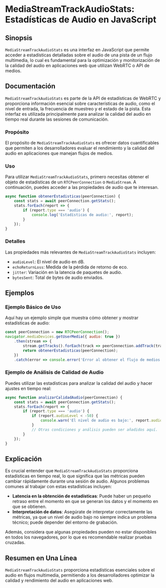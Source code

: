 <!--
Meta Description: # MediaStreamTrackAudioStats: Estadísticas de Audio en JavaScript ## Sinopsis `MediaStreamTrackAudioStats` es una interfaz en JavaScript que permite a...
Meta Keywords: audio, que, estadísticas, mediastreamtrackaudiostats, peerconnection
-->

# MediaStreamTrackAudioStats: Estadísticas de Audio en JavaScript

## Sinopsis
`MediaStreamTrackAudioStats` es una interfaz en JavaScript que permite acceder a estadísticas detalladas sobre el audio de una pista de un flujo multimedia, lo cual es fundamental para la optimización y monitorización de la calidad del audio en aplicaciones web que utilizan WebRTC o API de medios.

## Documentación
`MediaStreamTrackAudioStats` es parte de la API de estadísticas de WebRTC y proporciona información esencial sobre características de audio, como el nivel de entrada, la frecuencia de muestreo y el estado de la pista. Esta interfaz es utilizada principalmente para analizar la calidad del audio en tiempo real durante las sesiones de comunicación.

### Propósito
El propósito de `MediaStreamTrackAudioStats` es ofrecer datos cuantificables que permiten a los desarrolladores evaluar el rendimiento y la calidad del audio en aplicaciones que manejan flujos de medios.

### Uso
Para utilizar `MediaStreamTrackAudioStats`, primero necesitas obtener el objeto de estadísticas de un `RTCPeerConnection` o `MediaStream`. A continuación, puedes acceder a las propiedades de audio que te interesan.

```javascript
async function obtenerEstadisticas(peerConnection) {
    const stats = await peerConnection.getStats();
    stats.forEach(report => {
        if (report.type === 'audio') {
            console.log('Estadísticas de audio:', report);
        }
    });
}
```

### Detalles
Las propiedades más relevantes de `MediaStreamTrackAudioStats` incluyen:

- `audioLevel`: El nivel de audio en dB.
- `echoReturnLoss`: Medida de la pérdida de retorno de eco.
- `jitter`: Variación en la latencia de paquetes de audio.
- `bytesSent`: Total de bytes de audio enviados.

## Ejemplos
### Ejemplo Básico de Uso
Aquí hay un ejemplo simple que muestra cómo obtener y mostrar estadísticas de audio:

```javascript
const peerConnection = new RTCPeerConnection();
navigator.mediaDevices.getUserMedia({ audio: true })
    .then(stream => {
        stream.getTracks().forEach(track => peerConnection.addTrack(track, stream));
        return obtenerEstadisticas(peerConnection);
    })
    .catch(error => console.error('Error al obtener el flujo de medios:', error));
```

### Ejemplo de Análisis de Calidad de Audio
Puedes utilizar las estadísticas para analizar la calidad del audio y hacer ajustes en tiempo real:

```javascript
async function analizarCalidadAudio(peerConnection) {
    const stats = await peerConnection.getStats();
    stats.forEach(report => {
        if (report.type === 'audio') {
            if (report.audioLevel < -50) {
                console.warn('El nivel de audio es bajo:', report.audioLevel);
            }
            // Otras condiciones y análisis pueden ser añadidos aquí.
        }
    });
}
```

## Explicación
Es crucial entender que `MediaStreamTrackAudioStats` proporciona estadísticas en tiempo real, lo que significa que las métricas pueden cambiar rápidamente durante una sesión de audio. Algunos problemas comunes al trabajar con estas estadísticas incluyen:

- **Latencia en la obtención de estadísticas**: Puede haber un pequeño retraso entre el momento en que se generan los datos y el momento en que se obtienen.
- **Interpretación de datos**: Asegúrate de interpretar correctamente las métricas, ya que un nivel de audio bajo no siempre indica un problema técnico; puede depender del entorno de grabación.
  
Además, considera que algunas propiedades pueden no estar disponibles en todos los navegadores, por lo que es recomendable realizar pruebas cruzadas.

## Resumen en Una Línea
`MediaStreamTrackAudioStats` proporciona estadísticas esenciales sobre el audio en flujos multimedia, permitiendo a los desarrolladores optimizar la calidad y rendimiento del audio en aplicaciones web.